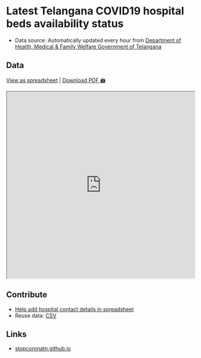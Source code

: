 # Latest Telangana COVID19 hospital beds availability status

- Data source: Automatically updated every hour from [Department of Health, Medical & Family Welfare Government of Telangana](http://164.100.112.24/SpringMVC/Hospital_Beds_Statistic_Bulletin_citizen.htm)

## Data
[View as spreadsheet](https://docs.google.com/spreadsheets/d/1qv_14JZ-svxY84KV4KZfqu-ploj7e62eSqheNY9PiEY/edit?usp=sharing) | [Download PDF 🖨️](https://docs.google.com/spreadsheets/d/e/2PACX-1vQXN_wuODhCUpwFEccaxBmQ5s9LoitePxgChBDS2Js9QX08HxRMmQgGmdVODm-Ai-gB_Plz-HmBDiOY/pub?gid=0&single=true&output=pdf)
<iframe src="https://docs.google.com/spreadsheets/d/e/2PACX-1vQXN_wuODhCUpwFEccaxBmQ5s9LoitePxgChBDS2Js9QX08HxRMmQgGmdVODm-Ai-gB_Plz-HmBDiOY/pubhtml?widget=true&amp;headers=false" style="width: 100%;height: 500px;"></iframe>

## Contribute

- [Help add hospital contact details in spreadsheet](https://docs.google.com/spreadsheets/d/1qv_14JZ-svxY84KV4KZfqu-ploj7e62eSqheNY9PiEY/edit#gid=0)
- Reuse data: [CSV](https://github.com/covid-telangana/covid-telangana.github.io/blob/main/data/beds.csv)

## Links

- [stopcoronatn.github.io](https://stopcoronatn.github.io/)